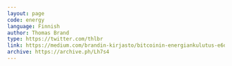 ```yaml
---
layout: page
code: energy
language: Finnish
author: Thomas Brand
type: https://twitter.com/thlbr
link: https://medium.com/brandin-kirjasto/bitcoinin-energiankulutus-e6dfdc4ae97e
archive: https://archive.ph/Lh7s4
---
```

